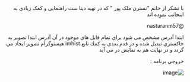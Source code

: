 <div dir = "rtl">
  با تشکر از خانم "نسترن ملک پور " که در تهیه دیتا ست راهنمایی و کمک زیادی به اینجانب نموده اند
  
  @nastaranm57
  
  ابتدا آدرس مشخص مي شود
  براي تمام فايل هاي موجود در آن آدرس ابتدا تصوير به خاكستري تبديل شده و در قدم بعدي به كمك تابع imhist هيستوگرام تصوير ايجاد مي گردد و در نهايت هم به نمايش در مي آيد
  
  خروجي برنامه :
  
  ![image](https://user-images.githubusercontent.com/80279784/113323460-37901b80-932b-11eb-9504-9eeeab8fef84.png)

</div>
